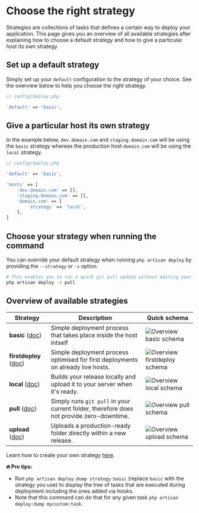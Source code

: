 # Choose the right strategy

Strategies are collections of tasks that defines a certain way to deploy your application. This page gives you an overview of all available strategies after explaining how to choose a default strategy and how to give a particular host its own strategy.

## Set up a default strategy

Simply set up your `default` configuration to the strategy of your choice. See the overview below to help you choose the right strategy.

```php
// config/deploy.php

'default' => 'basic',
```

## Give a particular host its own strategy

In the example below, `dev.domain.com` and `staging.domain.com` will be using the `basic` strategy whereas the production host `domain.com` will be using the `local` strategy.

```php
// config/deploy.php

'default' => 'basic',

'hosts' => [
    'dev.domain.com' => [],
    'staging.domain.com' => [],  
    'domain.com' => [
        'strategy' => 'local',
    ],  
]
```

## Choose your strategy when running the command

You can override your default strategy when running `php artisan deploy` by providing the `--strategy` or `-s` option.

```bash
# This enables you to run a quick git pull update without editing your configurations.
php artisan deploy -s pull
```

## Overview of available strategies

| Strategy | Description | Quick schema |
| - | - | - |
| **basic** ([doc](strategy-basic.md)) | Simple deployment process that takes place inside the host intself | ![Overview basic schema](https://user-images.githubusercontent.com/3642397/38679147-4369458c-3e63-11e8-8888-e062dcbbff09.png) |
| **firstdeploy** ([doc](strategy-first-deploy.md)) | Simple deployment process optimised for first deployments on already live hosts. | ![Overview firstdeploy schema](https://user-images.githubusercontent.com/3642397/38944793-069f46f2-4335-11e8-9b89-4c9e11e885a4.png) |
| **local** ([doc](strategy-local.md)) | Builds your release locally and upload it to your server when it's ready. | ![Overview local schema](https://user-images.githubusercontent.com/3642397/38679148-43898e82-3e63-11e8-9810-3d5d81116a2a.png) |
| **pull** ([doc](strategy-pull.md)) | Simply runs `git pull` in your current folder, therefore does not provide zero-downtime. | ![Overview pull schema](https://user-images.githubusercontent.com/3642397/39048055-7d20fe0c-449c-11e8-87cc-e5d9a9f09066.png) |
| **upload** ([doc](strategy-upload.md)) | Uploads a production-ready folder directly within a new release. | ![Overview upload schema](https://user-images.githubusercontent.com/3642397/41128457-7f1d3026-6aae-11e8-93e2-98a23973df5d.png) |


Learn how to create your own strategy [here](overview-strategy-create.md).

**:fire: Pro tips:**
* Run `php artisan deploy:dump strategy:basic` (replace `basic` with the strategy you use) to display the tree of tasks that are executed during deployment including the ones added via hooks.
* Note that this command can do that for any given task `php artisan deploy:dump mycustom:task`.

